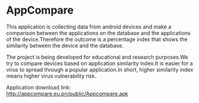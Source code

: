 # AppCompare
This application is collecting data from android devices and make a comparison between the applications on the database and the applications of the device.Therefore the outcome is a percentage index that shows the similarity between the device and the database.

The project is being developed for educational and research purposes.We try to compare devices based on application similarity index.It is easier for a virus to spread through a popular application.In short, higher similarity index means higher virus vulnerability risk.

Application download link:
http://appcompare.eu.pn/public/Appcompare.apk
